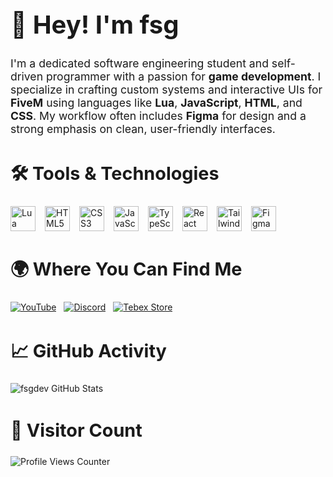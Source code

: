 <!-- Introduction -->
<h1 style="font-size: 2.5rem;">👋 Hey! I'm <strong>fsg</strong></h1>
<p style="font-size: 1.1rem; max-width: 800px;">
  I'm a dedicated software engineering student and self-driven programmer with a passion for <strong>game development</strong>. I specialize in crafting custom systems and interactive UIs for <strong>FiveM</strong> using languages like <strong>Lua</strong>, <strong>JavaScript</strong>, <strong>HTML</strong>, and <strong>CSS</strong>. My workflow often includes <strong>Figma</strong> for design and a strong emphasis on clean, user-friendly interfaces.
</p>

<!-- Tech Stack -->
<h2 style="font-size: 1.8rem;">🛠️ Tools & Technologies</h2>
<div style="display: flex; flex-wrap: wrap; gap: 15px; margin-top: 10px;">
  <img src="https://cdn.jsdelivr.net/gh/devicons/devicon/icons/lua/lua-original.svg" alt="Lua" width="40" title="Lua">
  <img src="https://cdn.jsdelivr.net/gh/devicons/devicon/icons/html5/html5-original.svg" alt="HTML5" width="40" title="HTML5">
  <img src="https://cdn.jsdelivr.net/gh/devicons/devicon/icons/css3/css3-original.svg" alt="CSS3" width="40" title="CSS3">
  <img src="https://cdn.jsdelivr.net/gh/devicons/devicon/icons/javascript/javascript-original.svg" alt="JavaScript" width="40" title="JavaScript">
  <img src="https://cdn.jsdelivr.net/gh/devicons/devicon/icons/typescript/typescript-original.svg" alt="TypeScript" width="40" title="TypeScript">
  <img src="https://cdn.jsdelivr.net/gh/devicons/devicon/icons/react/react-original.svg" alt="React" width="40" title="React">
  <img src="https://www.vectorlogo.zone/logos/tailwindcss/tailwindcss-icon.svg" alt="TailwindCSS" width="40" title="TailwindCSS">
  <img src="https://cdn.jsdelivr.net/gh/devicons/devicon/icons/figma/figma-original.svg" alt="Figma" width="40" title="Figma">
</div>

<!-- Social Links -->
<h2 style="font-size: 1.8rem;">🌍 Where You Can Find Me</h2>
<div style="display: flex; flex-wrap: wrap; gap: 12px; margin-top: 15px;">
  <a href="https://www.youtube.com/@fsgscripts" target="_blank">
    <img src="https://img.shields.io/badge/YouTube-FSG%20Scripts-FF0000?style=for-the-badge&logo=youtube&logoColor=white" alt="YouTube">
  </a>
  <a href="https://discord.gg/NCZzpR3MRN" target="_blank">
    <img src="https://img.shields.io/badge/Discord-Join%20Us-5865F2?style=for-the-badge&logo=discord&logoColor=white" alt="Discord">
  </a>
  <a href="https://fsgscripts.tebex.io/" target="_blank">
    <img src="https://img.shields.io/badge/Tebex%20Store-Explore%20Assets-00C58E?style=for-the-badge&logo=shopify&logoColor=white" alt="Tebex Store">
  </a>
</div>

<!-- GitHub Stats -->
<h2 style="font-size: 1.8rem;">📈 GitHub Activity</h2>

<img src="https://github-readme-stats.vercel.app/api?username=fsgdev&theme=tokyonight&show_icons=true&hide_border=false&count_private=true" alt="fsgdev GitHub Stats">

<!-- Visitor Counter -->
<h2 style="font-size: 1.8rem;">🔢 Visitor Count</h2>
<img src="https://profile-counter.glitch.me/fsgdev/count.svg" alt="Profile Views Counter">
